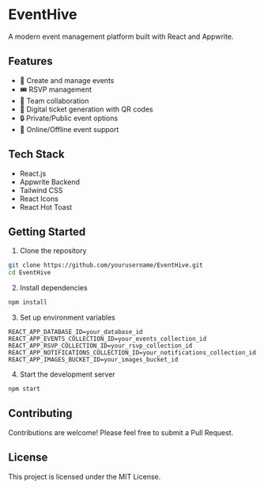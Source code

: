 # EventHive

A modern event management platform built with React and Appwrite.

## Features

- 📅 Create and manage events
- 🎟️ RSVP management
- 👥 Team collaboration
- 🎫 Digital ticket generation with QR codes
- 🔒 Private/Public event options
- 📱 Online/Offline event support

## Tech Stack

- React.js
- Appwrite Backend
- Tailwind CSS
- React Icons
- React Hot Toast

## Getting Started

1. Clone the repository
```bash
git clone https://github.com/yourusername/EventHive.git
cd EventHive
```

2. Install dependencies
```bash
npm install
```

3. Set up environment variables
```env
REACT_APP_DATABASE_ID=your_database_id
REACT_APP_EVENTS_COLLECTION_ID=your_events_collection_id
REACT_APP_RSVP_COLLECTION_ID=your_rsvp_collection_id
REACT_APP_NOTIFICATIONS_COLLECTION_ID=your_notifications_collection_id
REACT_APP_IMAGES_BUCKET_ID=your_images_bucket_id
```

4. Start the development server
```bash
npm start
```

## Contributing

Contributions are welcome! Please feel free to submit a Pull Request.

## License

This project is licensed under the MIT License.
